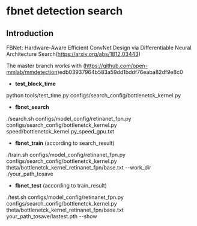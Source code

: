 # fbnet detection search

## Introduction
FBNet: Hardware-Aware Efficient ConvNet Design via Differentiable Neural Architecture Search(https://arxiv.org/abs/1812.03443)

The master branch works with (https://github.com/open-mmlab/mmdetection)edb03937964b583a59dd1bddf76eaba82df9e8c0

- **test_block_time**

python  tools/test_time.py configs/search_config/bottlenetck_kernel.py 

- **fbnet_search**

./search.sh configs/model_config/retinanet_fpn.py configs/search_config/bottlenetck_kernel.py speed/bottlenetck_kernel.py_speed_gpu.txt

- **fbnet_train** (according to search_result)

./train.sh configs/model_config/retinanet_fpn.py configs/search_config/bottlenetck_kernel.py theta/bottlenetck_kernel_retinanet_fpn/base.txt --work_dir ./your_path_tosave

- **fbnet_test** (according to train_result)

./test.sh configs/model_config/retinanet_fpn.py configs/search_config/bottlenetck_kernel.py theta/bottlenetck_kernel_retinanet_fpn/base.txt your_path_tosave/lastest.pth --show
